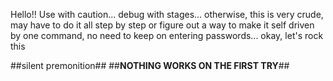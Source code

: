 Hello!!
Use with caution...
debug with stages... otherwise, this is very crude, may have to do it all step by step or figure out a way to make it self driven by one command, no need to keep on entering passwords... okay, let's rock this

##silent premonition##
##__NOTHING WORKS ON THE FIRST TRY__##